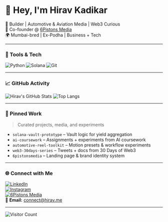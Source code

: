 # 👋 Hey, I'm Hirav Kadikar

🚀 Builder | Automotive & Aviation Media | Web3 Curious  
🏁 Co-founder @ [6Pistons Media](https://instagram.com/6pistonsmedia)  
🌍 Mumbai-bred | Ex-Podha | Business + Tech

---

### 🧰 Tools & Tech

![Python](https://img.shields.io/badge/-Python-333?style=flat&logo=python)
![Solana](https://img.shields.io/badge/-Solana-333?style=flat&logo=solana)
![Git](https://img.shields.io/badge/-Git-333?style=flat&logo=git)

---

### 📈 GitHub Activity

![Hirav's GitHub Stats](https://github-readme-stats.vercel.app/api?username=hiravk&show_icons=true&theme=tokyonight&hide_title=true)
![Top Langs](https://github-readme-stats.vercel.app/api/top-langs/?username=hiravk&layout=compact&theme=tokyonight)

---

### 📌 Pinned Work
> Curated projects, media, and experiments

- `solana-vault-prototype` – Vault logic for yield aggregation  
- `ai-coursework` – Assignments + experiments from AI coursework  
- `automotive-reel-toolkit` – Motion presets & workflow experiments  
- `web3-30days-series` – Tweets + docs from 30 Days of Web3  
- `6pistonsmedia` – Landing page & brand identity system

---

### 🌐 Connect with Me

[![LinkedIn](https://img.shields.io/badge/-LinkedIn-0077B5?style=flat&logo=linkedin)](https://linkedin.com/in/hiravk)  
[![Instagram](https://img.shields.io/badge/-Instagram-E4405F?style=flat&logo=instagram)](https://instagram.com/6pistonsmedia)  
[![6Pistons Media](https://img.shields.io/badge/-6Pistons-grey?style=flat)](https://www.6pistons.com)  
📩 **Email:** [connect@hirav.me](mailto:connect@hirav.me)

---

![Visitor Count](https://komarev.com/ghpvc/?username=hiravk&style=flat-square)
